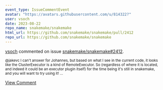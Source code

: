 ```yaml
---
event_type: IssueCommentEvent
avatar: "https://avatars.githubusercontent.com/u/814322?"
user: vsoch
date: 2023-08-22
repo_name: snakemake/snakemake
html_url: https://github.com/snakemake/snakemake/pull/2412
repo_url: https://github.com/snakemake/snakemake
---
```


<a href='https://github.com/vsoch' target='_blank'>vsoch</a> commented on issue <a href='https://github.com/snakemake/snakemake/pull/2412' target='_blank'>snakemake/snakemake#2412</a>.

<small>@jakevc I can't answer for Johannes, but based on what I see in the current code, it looks like the ClusterExecutor is a kind of RemoteExecutor. So (regardless of where it is located, and indeed it could be an executor plugin itself) for the time being it's still in snakemake, and you will want to try using it!...</small>

<a href='https://github.com/snakemake/snakemake/pull/2412' target='_blank'>View Comment</a>